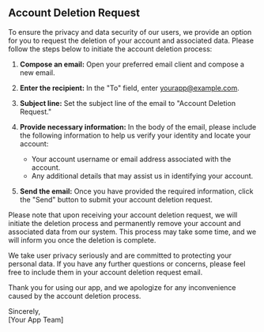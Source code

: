 ## Account Deletion Request

To ensure the privacy and data security of our users, we provide an option for you to request the deletion of your account and associated data. Please follow the steps below to initiate the account deletion process:

1. **Compose an email:** Open your preferred email client and compose a new email.

2. **Enter the recipient:** In the "To" field, enter [yourapp@example.com](mailto:yourapp@example.com).

3. **Subject line:** Set the subject line of the email to "Account Deletion Request."

4. **Provide necessary information:** In the body of the email, please include the following information to help us verify your identity and locate your account:
   - Your account username or email address associated with the account.
   - Any additional details that may assist us in identifying your account.

5. **Send the email:** Once you have provided the required information, click the "Send" button to submit your account deletion request.

Please note that upon receiving your account deletion request, we will initiate the deletion process and permanently remove your account and associated data from our system. This process may take some time, and we will inform you once the deletion is complete.

We take user privacy seriously and are committed to protecting your personal data. If you have any further questions or concerns, please feel free to include them in your account deletion request email.

Thank you for using our app, and we apologize for any inconvenience caused by the account deletion process.

Sincerely,  
[Your App Team]